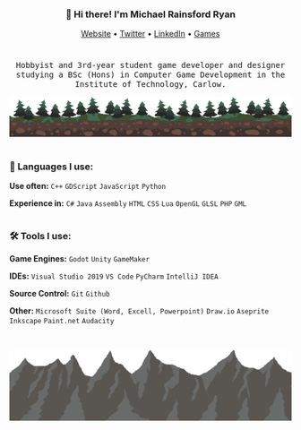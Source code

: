 <h3 align="center">👋 Hi there! I'm Michael Rainsford Ryan</h3>
<p align="center">
  <a href="https://www.michaelrryan.com">Website</a> •
  <a href="https://twitter.com/michaelrainryan">Twitter</a> •
  <a href="https://www.linkedin.com/in/michaelrainsfordryan/">LinkedIn</a> •
  <a href="https://michael-r-ryan.itch.io/">Games</a>
</p>

#

<p align="center">
  <samp>Hobbyist and 3rd-year student game developer and designer studying a BSc (Hons) in Computer Game Development in the Institute of Technology, Carlow.</samp>
</p>

![Forest Background](https://raw.githubusercontent.com/MichaelRRyan/MichaelRRyan/master/img/forest.png)

#

### 💬 Languages I use:
**Use often:** `C++` `GDScript` `JavaScript` `Python`

**Experience in:** `C#` `Java` `Assembly` `HTML` `CSS` `Lua` `OpenGL` `GLSL` `PHP` `GML`

#

### 🛠️ Tools I use:
**Game Engines:** `Godot` `Unity` `GameMaker`

**IDEs:** `Visual Studio 2019` `VS Code` `PyCharm` `IntelliJ IDEA`

**Source Control:** `Git` `Github`

**Other:** `Microsoft Suite (Word, Excell, Powerpoint)` `Draw.io` `Aseprite` `Inkscape` `Paint.net` `Audacity`

<br>

![Mountain Background](https://raw.githubusercontent.com/MichaelRRyan/MichaelRRyan/master/img/mountains.png)

<!--
**MichaelRRyan/MichaelRRyan** is a ✨ _special_ ✨ repository because its `README.md` (this file) appears on your GitHub profile.

Here are some ideas to get you started:

- 🔭 I’m currently working on ...
- 🌱 I’m currently learning ...
- 👯 I’m looking to collaborate on ...
- 🤔 I’m looking for help with ...
- 💬 Ask me about ...
- 📫 How to reach me: ...
- 😄 Pronouns: ...
- ⚡ Fun fact: ...
-->
